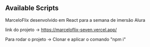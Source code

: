 ## Available Scripts

MarceloFlix desenvolvido em React para a semana de imersão Alura 

link do projeto -> https://marceloflix-seven.vercel.app/

Para rodar o projeto -> Clonar e aplicar o comando "npm i"
